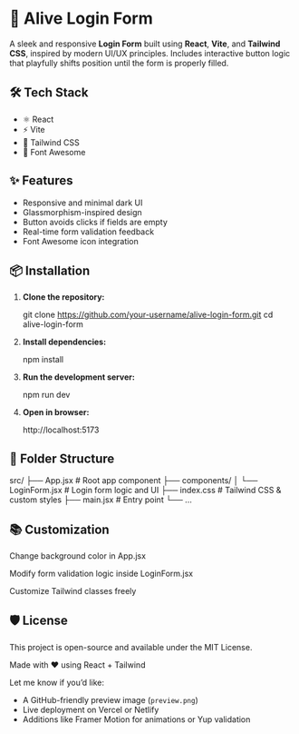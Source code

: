 # 🔐 Alive Login Form

A sleek and responsive **Login Form** built using **React**, **Vite**, and **Tailwind CSS**, inspired by modern UI/UX principles. Includes interactive button logic that playfully shifts position until the form is properly filled.

## 🛠 Tech Stack

- ⚛️ React
- ⚡ Vite
- 💨 Tailwind CSS
- 🎨 Font Awesome

## ✨ Features

- Responsive and minimal dark UI
- Glassmorphism-inspired design
- Button avoids clicks if fields are empty
- Real-time form validation feedback
- Font Awesome icon integration

## 📦 Installation

1. **Clone the repository:**

   git clone https://github.com/your-username/alive-login-form.git
   cd alive-login-form

2. **Install dependencies:**

   npm install

3. **Run the development server:**

   npm run dev

4. **Open in browser:**

   http://localhost:5173

## 🧾 Folder Structure

src/
├── App.jsx             # Root app component
├── components/
│   └── LoginForm.jsx   # Login form logic and UI
├── index.css           # Tailwind CSS & custom styles
├── main.jsx            # Entry point
└── ...

## 📚 Customization
Change background color in App.jsx

Modify form validation logic inside LoginForm.jsx

Customize Tailwind classes freely

## 🛡 License
This project is open-source and available under the MIT License.

Made with ❤️ using React + Tailwind

Let me know if you’d like:
- A GitHub-friendly preview image (`preview.png`)
- Live deployment on Vercel or Netlify
- Additions like Framer Motion for animations or Yup validation
